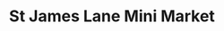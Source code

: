 ---
title: "St James Lane Mini Market"
url: /coventry/st-james-lane-mini-market/
shop: convenience
---